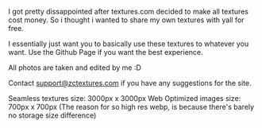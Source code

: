 I got pretty dissappointed after textures.com decided to make all textures cost money. So i thought i wanted to share my own textures with yall for free.

I essentially just want you to basically use these textures to whatever you want.
Use the Github Page if you want the best experience.

All photos are taken and edited by me :D

Contact support@zctextures.com if you have any suggestions for the site.

Seamless textures size: 3000px x 3000px
Web Optimized images size: 700px x 700px
(The reason for so high res webp, is because there's barely no storage size difference)
